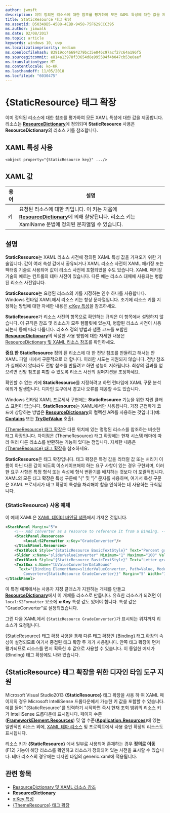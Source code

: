 ```yaml
---
author: jwmsft
description: 이미 정의된 리소스에 대한 참조를 평가하여 모든 XAML 특성에 대한 값을 제공합니다. 리소스는 ResourceDictionary에 정의되며 StaticResource 사용은 ResourceDictionary의 리소스 키를 참조합니다.
title: StaticResource 태그 확장
ms.assetid: D50349B5-4588-4EBD-9458-75F629CCC395
ms.author: jimwalk
ms.date: 02/08/2017
ms.topic: article
keywords: windows 10, uwp
ms.localizationpriority: medium
ms.openlocfilehash: 83919cc46694279bc35e046c97acf27c64a196f5
ms.sourcegitcommit: e814a13978f33654d8e995584f4b047cb53e0aef
ms.translationtype: MT
ms.contentlocale: ko-KR
ms.lasthandoff: 11/05/2018
ms.locfileid: "6030475"
---
```

# <a name="staticresource-markup-extension"></a>{StaticResource} 태그 확장


이미 정의된 리소스에 대한 참조를 평가하여 모든 XAML 특성에 대한 값을 제공합니다. 리소스는 [**ResourceDictionary**](https://msdn.microsoft.com/library/windows/apps/br208794)에 정의되며 **StaticResource** 사용은 **ResourceDictionary**의 리소스 키를 참조합니다.

## <a name="xaml-attribute-usage"></a>XAML 특성 사용

``` syntax
<object property="{StaticResource key}" .../>
```

## <a name="xaml-values"></a>XAML 값

| 용어 | 설명 |
|------|-------------|
| 키 | 요청된 리소스에 대한 키입니다. 이 키는 처음에 [**ResourceDictionary**](https://msdn.microsoft.com/library/windows/apps/br208794)에 의해 할당됩니다. 리소스 키는 XamlName 문법에 정의된 문자열일 수 있습니다. |

## <a name="remarks"></a>설명

**StaticResource**는 XAML 리소스 사전에 정의된 XAML 특성 값을 가져오기 위한 기술입니다. 값이 여러 속성 값에서 공유되거나 XAML 리소스 사전이 XAML 패키징 또는 팩터링 기술로 사용되어 값이 리소스 사전에 포함되었을 수도 있습니다. XAML 패키징 기술의 예로는 컨트롤의 테마 사전이 있습니다. 다른 예는 리소스 대체에 사용되는 병합된 리소스 사전입니다.

**StaticResource**는 요청된 리소스의 키를 지정하는 인수 하나를 사용합니다. Windows 런타임 XAML에서 리소스 키는 항상 문자열입니다. 초기에 리소스 키를 지정하는 방법에 대한 자세한 내용은 [x:Key 특성](x-key-attribute.md)을 참조하세요.

**StaticResource**가 리소스 사전의 항목으로 확인하는 규칙은 이 항목에서 설명하지 않습니다. 이 규칙은 참조 및 리소스가 모두 템플릿에 있는지, 병합된 리소스 사전이 사용되는지 등에 따라 다릅니다. 리소스 정의 방법과 샘플 코드를 포함한 [**ResourceDictionary**](https://msdn.microsoft.com/library/windows/apps/br208794)의 적절한 사용 방법에 대한 자세한 내용은 [ResourceDictionary 및 XAML 리소스 참조](https://msdn.microsoft.com/library/windows/apps/mt187273)를 확인하세요.

**중요 한**  **StaticResource** 정의 된 리소스에 대 한 전방 참조를 만들려고 해서는 안 XAML 파일 내에서 구문적으로 더 합니다. 이러한 시도는 지원되지 않습니다. 전방 참조가 실패하지 않더라도 전방 참조를 만들려고 하면 성능이 저하됩니다. 최상의 결과를 얻으려면 전방 참조를 피할 수 있도록 리소스 사전의 컴퍼지션을 조정하세요.

확인할 수 없는 키에 **StaticResource**를 지정하려고 하면 런타임에 XAML 구문 분석 예외가 발생합니다. 디자인 도구에서 경고나 오류를 제공할 수도 있습니다.

Windows 런타임 XAML 프로세서 구현에는 **StaticResource** 기능을 위한 지원 클래스 표현이 없습니다. **StaticResource**는 XAML에서만 사용됩니다. 가장 근접하게 코드에 상당하는 방법은 [**ResourceDictionary**](https://msdn.microsoft.com/library/windows/apps/br208794)의 컬렉션 API를 사용하는 것입니다(예: [**Contains**](https://msdn.microsoft.com/library/windows/apps/jj635925) 또는 [**TryGetValue**](https://msdn.microsoft.com/library/windows/apps/jj603139) 호출).

[{ThemeResource} 태그 확장](themeresource-markup-extension.md)은 다른 위치에 있는 명명된 리소스를 참조하는 비슷한 태그 확장입니다. 차이점은 {ThemeResource} 태그 확장에는 현재 시스템 테마에 따라 여러 다른 리소스를 반환하는 기능이 있다는 점입니다. 자세한 내용은 [{ThemeResource} 태그 확장](themeresource-markup-extension.md)을 참조하세요.

**StaticResource**은 태그 확장입니다. 태그 확장은 특정 값을 리터럴 값 또는 처리기 이름이 아닌 다른 값이 되도록 이스케이프해야 하는 요구 사항이 있는 경우 구현되며, 이러한 요구 사항은 특정 형식 또는 속성에 형식 변환기를 배치하는 것보다 더 포괄적입니다. XAML의 모든 태그 확장은 특성 구문에 "\{" 및 "\}" 문자를 사용하며, 여기서 특성 구문은 XAML 프로세서가 태그 확장이 특성을 처리해야 함을 인식하는 데 사용하는 규칙입니다.

### <a name="an-example-staticresource-usage"></a>{StaticResource} 사용 예제

이 예제 XAML은 [XAML 데이터 바인딩 샘플](http://go.microsoft.com/fwlink/p/?linkid=226854)에서 가져온 것입니다.

```xml
<StackPanel Margin="5">
    <!-- Add converter as a resource to reference it from a Binding. --> 
    <StackPanel.Resources>
        <local:S2Formatter x:Key="GradeConverter"/>
    </StackPanel.Resources>
    <TextBlock Style="{StaticResource BasicTextStyle}" Text="Percent grade:" Margin="5" />
    <Slider x:Name="sliderValueConverter" Minimum="1" Maximum="100" Value="70" Margin="5"/>
    <TextBlock Style="{StaticResource BasicTextStyle}" Text="Letter grade:" Margin="5"/>
    <TextBox x:Name="tbValueConverterDataBound"
      Text="{Binding ElementName=sliderValueConverter, Path=Value, Mode=OneWay,  
        Converter={StaticResource GradeConverter}}" Margin="5" Width="150"/> 
</StackPanel> 
```

이 특정 예제에서는 사용자 지정 클래스가 지원하는 개체를 만들고 [**ResourceDictionary**](https://msdn.microsoft.com/library/windows/apps/br208794)에서 이 개체를 리소스로 만듭니다. 유효한 리소스가 되려면 이 `local:S2Formatter` 요소에 **x:Key** 특성 값도 있어야 합니다. 특성 값은 "GradeConverter"로 설정되었습니다.

그런 다음 XAML에서 `{StaticResource GradeConverter}`가 표시되는 위치까지 리소스가 요청됩니다.

{StaticResource} 태그 확장 사용을 통해 다른 태그 확장인 [{Binding} 태그 확장](binding-markup-extension.md)의 속성이 설정되므로 여기서 중첩된 태그 확장 두 개가 사용됩니다. 안쪽 태그 확장이 먼저 평가되므로 리소스를 먼저 획득한 후 값으로 사용할 수 있습니다. 이 동일한 예제가 {Binding} 태그 확장에도 나와 있습니다.

## <a name="design-time-tools-support-for-the-staticresource-markup-extension"></a>**{StaticResource}** 태그 확장을 위한 디자인 타임 도구 지원

Microsoft Visual Studio2013 **{StaticResource}** 태그 확장을 사용 하 여 XAML 페이지의 경우 Microsoft IntelliSense 드롭다운에서 가능한 키 값을 포함할 수 있습니다. 예를 들어 "{StaticResource"를 입력하기 시작하면 즉시 현재 조회 범위의 리소스 키가 IntelliSense 드롭다운에 표시됩니다. 페이지 수준([**FrameworkElement.Resources**](https://msdn.microsoft.com/library/windows/apps/br208740)) 및 앱 수준([**Application.Resources**](https://msdn.microsoft.com/library/windows/apps/br242338))에 있는 일반적인 리소스 외에, [XAML 테마 리소스](https://msdn.microsoft.com/library/windows/apps/mt187274) 및 프로젝트에서 사용 중인 확장의 리소스도 표시됩니다.

리소스 키가 **{StaticResource}** 에서 일부로 사용되어 존재하는 경우 **정의로 이동**(F12) 기능이 해당 리소스를 확인하고 리소스가 정의되어 있는 사전을 표시할 수 있습니다. 테마 리소스의 경우에는 디자인 타임의 generic.xaml에 적용됩니다.

## <a name="related-topics"></a>관련 항목

* [ResourceDictionary 및 XAML 리소스 참조](https://msdn.microsoft.com/library/windows/apps/mt187273)
* [**ResourceDictionary**](https://msdn.microsoft.com/library/windows/apps/br208794)
* [x:Key 특성](x-key-attribute.md)
* [{ThemeResource} 태그 확장](themeresource-markup-extension.md)

